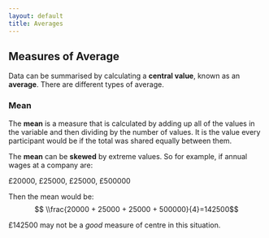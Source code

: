 ```yaml
---
layout: default
title: Averages
---
```


<div class="explanation" markdown="1">

## Measures of Average

Data can be summarised by calculating a **central value**, known as an **average**.  There are different types of average.

### Mean
The **mean** is a measure that is calculated by adding up all of the values in the variable and then dividing by the number of values.  It is the value every participant would be if the total was shared equally between them.

The **mean** can be **skewed** by extreme values.  So for example, if annual wages at a company are:

£20000, £25000, £25000, £500000

Then the mean would be:
$$ \\frac{20000 + 25000 + 25000 + 500000}{4}=142500$$

£142500 may not be a *good* measure of centre in this situation.

</div>
